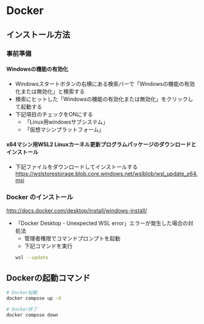 # Docker

## インストール方法

### 事前準備

#### Windowsの機能の有効化
- Windowsスタートボタンの右横にある検索バーで「Windowsの機能の有効化または無効化」と検索する
- 検索にヒットした「Windowsの機能の有効化または無効化」をクリックして起動する
- 下記項目のチェックをONにする
  - 「Linux用windowsサブシステム」
  - 「仮想マシンプラットフォーム」
#### x64マシン用WSL2 Linuxカーネル更新プログラムパッケージのダウンロードとインストール
- 下記ファイルをダウンロードしてインストールする  
  https://wslstorestorage.blob.core.windows.net/wslblob/wsl_update_x64.msi

### Docker のインストール  
http://docs.docker.com/desktop/install/windows-install/

- 「Docker Desktop - Unexpected WSL error」エラーが発生した場合の対処法
  - 管理者権限でコマンドプロンプトを起動
  - 下記コマンドを実行
  ```bash
  wsl --update
  ```

## Dockerの起動コマンド

 ```bash
# Docker起動
docker compose up -d

# Docker終了
docker compose down
```

